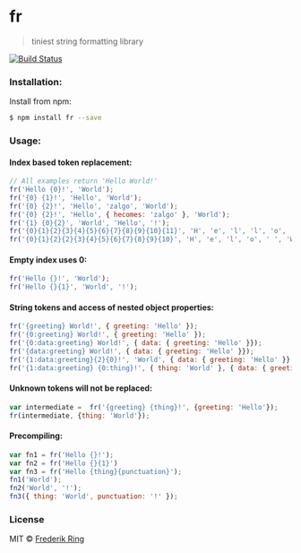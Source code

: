 # fr
> tiniest string formatting library

[![Build Status](https://travis-ci.org/edelight/fr.svg?branch=master)](https://travis-ci.org/edelight/fr)

### Installation:

Install from npm:

```sh
$ npm install fr --save
```

### Usage:

#### Index based token replacement:

```js
// All examples return 'Hello World!'
fr('Hello {0}!', 'World');
fr('{0} {1}!', 'Hello', 'World');
fr('{0} {2}!', 'Hello', 'zalgo', 'World');
fr('{0} {2}!', 'Hello', { hecomes: 'zalgo' }, 'World');
fr('{1} {0}{2}', 'World', 'Hello', '!');
fr('{0}{1}{2}{3}{4}{5}{6}{7}{8}{9}{10}{11}', 'H', 'e', 'l', 'l', 'o', ' ', 'W', 'o', 'r', 'l', 'd', '!');
fr('{0}{1}{2}{2}{3}{4}{5}{6}{7}{8}{9}{10}', 'H', 'e', 'l', 'o', ' ', 'W', 'o', 'r', 'l', 'd', '!');

```

#### Empty index uses 0:

```js
fr('Hello {}!', 'World');
fr('Hello {}{1}', 'World', '!');
```

#### String tokens and access of nested object properties:

```js
fr('{greeting} World!', { greeting: 'Hello' });
fr('{0:greeting} World!', { greeting: 'Hello' });
fr('{0:data:greeting} World!', { data: { greeting: 'Hello' }});
fr('{data:greeting} World!', { data: { greeting: 'Hello' }});
fr('{1:data:greeting}{2}{0}!', 'World', { data: { greeting: 'Hello' }} , ' ');
fr('{1:data:greeting} {0:thing}!', { thing: 'World' }, { data: { greeting: 'Hello' }});
```

#### Unknown tokens will not be replaced:

```js
var intermediate =  fr('{greeting} {thing}!', {greeting: 'Hello'});
fr(intermediate, {thing: 'World'});
```

#### Precompiling:

```js
var fn1 = fr('Hello {}!');
var fn2 = fr('Hello {}{1}')
var fn3 = fr('Hello {thing}{punctuation}');
fn1('World');
fn2('World', '!');
fn3({ thing: 'World', punctuation: '!' });
```


### License
MIT © [Frederik Ring](http://www.frederikring.com)
